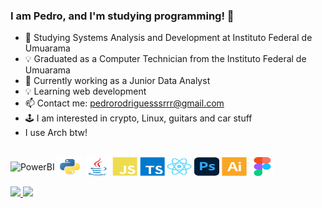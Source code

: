 ### I am Pedro, and I'm studying programming! 👋
- 🌱 Studying Systems Analysis and Development at Instituto Federal de Umuarama
- 💡 Graduated as a Computer Technician from the Instituto Federal de Umuarama
- 🔭 Currently working as a Junior Data Analyst
- 💡 Learning web development
- 📫 Contact me: pedrorodriguesssrrr@gmail.com
- 🕹️ I am interested in crypto, Linux, guitars and car stuff
- I use Arch btw!

<div style="display: inline_block"><br>
  <img align="center" alt="PowerBI" height="30" width="40" src="https://uxwing.com/wp-content/themes/uxwing/download/brands-and-social-media/power-bi-icon.png">
  <img align="center" alt="Python" height="30" width="40" src="https://github.com/devicons/devicon/blob/master/icons/python/python-original.svg">
  <img align="center" alt="Java" height="30" width="40" src="https://raw.githubusercontent.com/devicons/devicon/ca28c779441053191ff11710fe24a9e6c23690d6/icons/java/java-original.svg">
  <img align="center" alt="Javascript" height="30" width="40" src="https://raw.githubusercontent.com/devicons/devicon/master/icons/javascript/javascript-plain.svg">
  <img align="center" alt="Typescript" height="30" width="40" src="https://github.com/devicons/devicon/blob/master/icons/typescript/typescript-plain.svg">  
  <img align="center" alt="React" height="30" width="40" src="https://github.com/devicons/devicon/blob/master/icons/react/react-original.svg">
  <img align="center" alt="Photoshop" height="30" width="40" src="https://github.com/devicons/devicon/blob/master/icons/photoshop/photoshop-original.svg">
  <img align="center" alt="Illustrator" height="30" width="40" src="https://github.com/devicons/devicon/blob/master/icons/illustrator/illustrator-plain.svg">
  <img align="center" alt="Figma" height="30" width="40" src="https://github.com/devicons/devicon/blob/master/icons/figma/figma-original.svg">

  <div style="display:flex">
    <div align="left"><br>
  <a href="https://github.com/pedrordgsr">
    <div style="width:50rem">
      <img height="160em"src="https://github-readme-stats.vercel.app/api?username=pedrordgsr&show_icons=true&theme=radical&hide_border=true"/>  
      <img height="160em"  src="https://github-readme-stats.vercel.app/api/top-langs/?username=pedrordgsr&theme=radical&hide_border=true&layout=compact&langs_count=5&locale=en-us">
    </div>
</div>
  </div>
</div>
